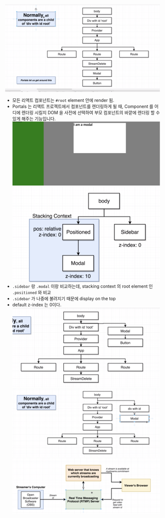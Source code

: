 ![이미지](assets/1.png)
- 모든 리액트 컴포넌트는 `#root` element 안에 render 됨.
- Portals 는 리액트 프로젝트에서 컴포넌트를 렌더링하게 될 때, Component 를 어디에 렌더링 시킬지 DOM 을 사전에 선택하여 부모 컴포넌트의 바깥에 렌더링 할 수 있게 해주는 기능입니다.
![이미지](assets/3.png)
![이미지](assets/2.png)
- `.sidebar` 랑 `.modal` 이랑 비교하는데, stacking context 의 root element 인 `.positioned` 와 비교
- `.sidebar` 가 나중에 불려지기 때문에 display on the top
- default z-index 는 0이다.
![이미지](assets/4.png)
![이미지](assets/5.png)
![이미지](assets/6.png)
